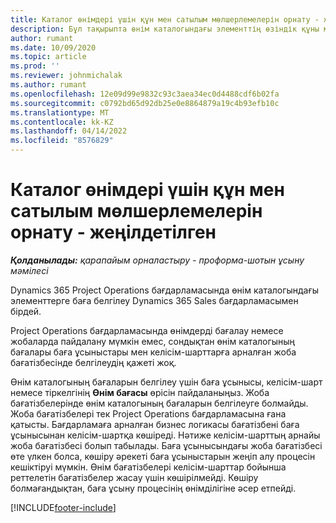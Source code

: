 ```yaml
---
title: Каталог өнімдері үшін құн мен сатылым мөлшерлемелерін орнату - жеңілдетілген
description: Бұл тақырыпта өнім каталогындағы элементтің өзіндік құны мен сатылым мөлшерлерін орнату әдісі туралы ақпарат берілген.
author: rumant
ms.date: 10/09/2020
ms.topic: article
ms.prod: ''
ms.reviewer: johnmichalak
ms.author: rumant
ms.openlocfilehash: 12e09d99e9832c93c3aea34ec0d4488cdf6b02fa
ms.sourcegitcommit: c0792bd65d92db25e0e8864879a19c4b93efb10c
ms.translationtype: MT
ms.contentlocale: kk-KZ
ms.lasthandoff: 04/14/2022
ms.locfileid: "8576829"
---
```

# <a name="set-up-cost-and-sales-rates-for-catalog-products---lite"></a>Каталог өнімдері үшін құн мен сатылым мөлшерлемелерін орнату - жеңілдетілген

_**Қолданылады:** қарапайым орналастыру - проформа-шотын ұсыну мәмілесі_


Dynamics 365 Project Operations бағдарламасында өнім каталогындағы элементтерге баға белгілеу Dynamics 365 Sales бағдарламасымен бірдей.

Project Operations бағдарламасында өнімдерді бағалау немесе жобаларда пайдалану мүмкін емес, сондықтан өнім каталогының бағалары баға ұсыныстары мен келісім-шарттарға арналған жоба бағатізбесінде белгілеудің қажеті жоқ.

Өнім каталогының бағаларын белгілеу үшін баға ұсынысы, келісім-шарт немесе тіркелгінің **Өнім бағасы** өрісін пайдаланыңыз. Жоба бағатізбелерінде өнім каталогының бағаларын белгілеуге болмайды. Жоба бағатізбелері тек Project Operations бағдарламасына ғана қатысты. Бағдарламаға арналған бизнес логикасы бағатізбені баға ұсынысынан келісім-шартқа көшіреді. Нәтиже келісім-шарттың арнайы жоба бағатізбесі болып табылады. Баға ұсынысындағы жоба бағатізбесі өте үлкен болса, көшіру әрекеті баға ұсыныстарын жеңіп алу процесін кешіктіруі мүмкін. Өнім бағатізбелері келісім-шарттар бойынша реттелетін бағатізбелер жасау үшін көшірілмейді. Көшіру болмағандықтан, баға ұсыну процесінің өнімділігіне әсер етпейді.


[!INCLUDE[footer-include](../../includes/footer-banner.md)]